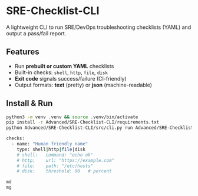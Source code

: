 # SRE-Checklist-CLI

A lightweight CLI to run SRE/DevOps troubleshooting checklists (YAML) and output a pass/fail report.

## Features
- Run **prebuilt or custom YAML** checklists
- Built-in checks: `shell`, `http`, `file`, `disk`
- **Exit code** signals success/failure (CI-friendly)
- Output formats: **text** (pretty) or **json** (machine-readable)

## Install & Run
```bash
python3 -m venv .venv && source .venv/bin/activate
pip install -r Advanced/SRE-Checklist-CLI/requirements.txt
python Advanced/SRE-Checklist-CLI/src/cli.py run Advanced/SRE-Checklist-CLI/configs/basic.yml --format text

checks:
  - name: "Human friendly name"
    type: shell|http|file|disk
    # shell:   command: "echo ok"
    # http:    url: "https://example.com"
    # file:    path: "/etc/hosts"
    # disk:    threshold: 90   # percent

md
mg
